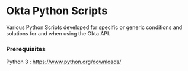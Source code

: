 # Okta Python Scripts

Various Python Scripts developed for specific or generic conditions and solutions for and when using the Okta API.

### Prerequisites

Python 3 : https://www.python.org/downloads/
